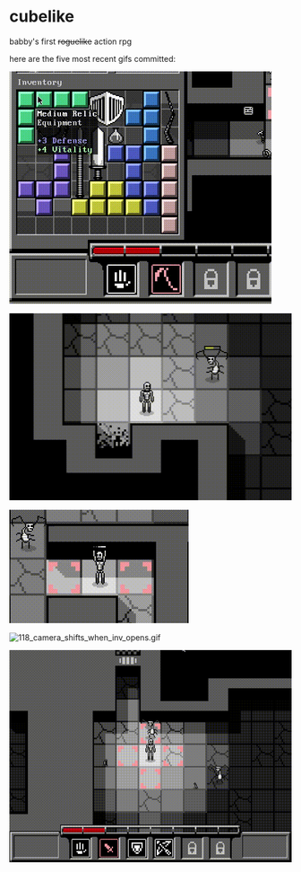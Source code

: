 # cubelike
babby's first ~~roguelike~~ action rpg 

here are the five most recent gifs committed:

![121_item_tooltips.gif](gifs/121_item_tooltips.gif?raw=true "121_item_tooltips")

![120_enemy_energy_bars.gif](gifs/120_enemy_energy_bars.gif?raw=true "120_enemy_energy_bars")

![119_hold_items_when_using_them.gif](gifs/119_hold_items_when_using_them.gif?raw=true "119_hold_items_when_using_them")

![118_camera_shifts_when_inv_opens.gif](gifs/118_camera_shifts_when_inv_opens.gif?raw=true "118_camera_shifts_when_inv_opens")

![117_fixed_camera_during_attacks.gif](gifs/117_fixed_camera_during_attacks.gif?raw=true "117_fixed_camera_during_attacks")


